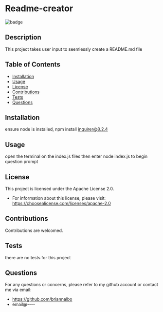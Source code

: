 # Readme-creator


![badge](https://img.shields.io/badge/license-Apache_License_2.0-purple)


  ## Description
  This project takes user input to seemlessly create a README.md file

  ## Table of Contents
  - [Installation](#installation)
  - [Usage](#usage)
  - [License](#license)
  - [Contributions](#contributions)
  - [Tests](#tests)
  - [Questions](#questions)

  ## Installation
  ensure node is installed, npm install inquirer@8.2.4

  ## Usage
  open the terminal on the index.js files then enter node index.js to begin question prompt

  ## License
This project is licensed under the Apache License 2.0.
- For information about this license, please visit: https://choosealicense.com/licenses/apache-2.0

## Contributions
  Contributions are welcomed.

## Tests
  there are no tests for this project

  ## Questions
  For any questions or concerns, please refer to my github account or contact me via email:
- https://github.com/briannalbo
- email@----
